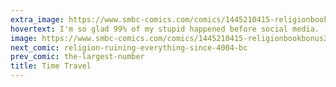 ```yaml
---
extra_image: https://www.smbc-comics.com/comics/1445210415-religionbookbonus2after.png
hovertext: I'm so glad 99% of my stupid happened before social media.
image: https://www.smbc-comics.com/comics/1445210415-religionbookbonus2.png
next_comic: religion-ruining-everything-since-4004-bc
prev_comic: the-largest-number
title: Time Travel
---
```


